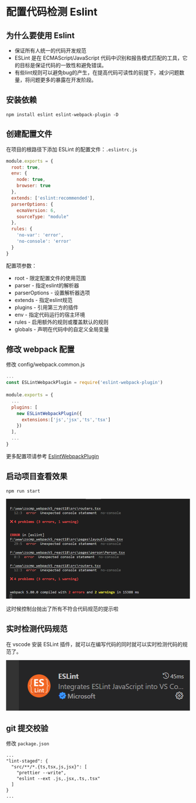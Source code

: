 # 配置代码检测 Eslint

## 为什么要使用 Eslint
- 保证所有人统一的代码开发规范
- ESLint 是在 ECMAScript/JavaScript 代码中识别和报告模式匹配的工具，它的目标是保证代码的一致性和避免错误。
- 有些lint规则可以避免bug的产生，在提高代码可读性的前提下，减少问题数量，将问题更多的暴露在开发阶段。

## 安装依赖
```
npm install eslint eslint-webpack-plugin -D
```

## 创建配置文件
在项目的根路径下添加 ESLint 的配置文件：`.eslintrc.js`

```js
module.exports = {
  root: true,
  env: {
    node: true,
    browser: true
  },
  extends: ['eslint:recommended'],
  parserOptions: {
    ecmaVersion: 6,
    sourceType: "module"
  },
  rules: {
    'no-var': 'error',
    'no-console': 'error'
  }
}
```
配置项参数：
- root - 限定配置文件的使用范围
- parser - 指定eslint的解析器
- parserOptions - 设置解析器选项
- extends - 指定eslint规范
- plugins - 引用第三方的插件
- env - 指定代码运行的宿主环境
- rules - 启用额外的规则或覆盖默认的规则
- globals - 声明在代码中的自定义全局变量

## 修改 webpack 配置
修改 config/webpack.common.js

```js
...
const ESLintWebpackPlugin = require('eslint-webpack-plugin')

module.exports = {
  ...
  plugins: [
    new ESLintWebpackPlugin({
      extensions:['js','jsx','ts','tsx']
    })
  ],
  ...
}
```
更多配置项请参考 [EslintWebpackPlugin](https://webpack.docschina.org/plugins/eslint-webpack-plugin/)

## 启动项目查看效果
```
npm run start
```

![image-20230504110014059](../../../.vuepress/public/img/image-20230504110014059.png)

这时候控制台抛出了所有不符合代码规范的提示啦

## 实时检测代码规范

在 vscode 安装 ESLint 插件，就可以在编写代码的同时就可以实时检测代码的规范了。

![image-20230504105854829](../../../.vuepress/public/img/image-20230504105854829.png)



## git 提交校验

修改 `package.json`

```json{5}
...
"lint-staged": {
  "src/**/*.{ts,tsx,js,jsx}": [
    "prettier --write",
    "eslint --ext .js,.jsx,.ts,.tsx"
  ]
}
...
```


